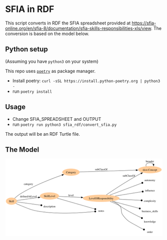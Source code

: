 # SFIA in RDF

This script converts in RDF the SFIA spreadsheet provided
at https://sfia-online.org/en/sfia-8/documentation/sfia-skills-responsibilities-xls/view.
The conversion is based on the model below.

## Python setup

(Assuming you have `python3` on your system)

This repo uses [`poetry`](https://python-poetry.org/docs) as package manager. </br>

- Install poetry: ```curl -sSL https://install.python-poetry.org | python3 -```
- run `poetry install`

## Usage

- Change SFIA_SPREADSHEET and OUTPUT
- run `poetry run python3 sfia_rdf/convert_sfia.py`

The output will be an RDF Turtle file.

## The Model

![Rough vis of the model](sfia_rdf/model.png "Rough vis of the model")
